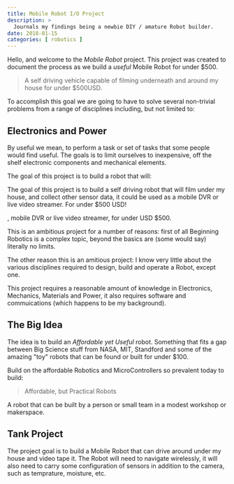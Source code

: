 ```yaml
---
title: Mobile Robot I/O Project
description: >
  Journals my findings being a newbie DIY / amature Robot builder.
date: 2018-01-15
categories: [ robotics ]
---
```


Hello, and welcome to the _Mobile Robot_ project.  This project was
created to document the process as we build a _useful_ Mobile Robot
for under $500.

 > A self driving vehicle capable of filming underneath and around my
 > house for under $500USD.

To accomplish this goal we are going to have to solve several
non-trivial problems from a range of disciplines including, but not
limited to:

## Electronics and Power

By useful we mean, to perform a task or set of tasks that some people
would find useful.  The goals is to limit ourselves to inexpensive,
off the shelf electronic components and mechanical elements.

The goal of
this project is to build a robot that will:


The goal of this project is to build a self driving robot that will
film under my house, and collect other sensor data, it could be used
as a mobile DVR or live video streamer.  For under $500 USD!

, mobile DVR or
live video streamer, for under USD $500.

This is an ambitious project for a number of reasons: first of all
Beginning Robotics is a complex topic, beyond the basics are (some
would say) literally no limits.

The other reason this is an amitious project: I know very little about
the various disciplines required to design, build and operate a Robot,
except one.

This project requires a reasonable amount of knowledge in Electronics,
Mechanics, Materials and Power, it also requires software and
commuications (which happens to be my background).

## The Big Idea

The idea is to build an _Affordable yet Useful_ robot.  Something that
fits a gap between Big Science stuff from NASA, MIT, Standford and
some of the amazing "toy" robots that can be found or built for under
$100.

Build on the affordable Robotics and MicroControllers so prevalent
today to build:

> Affordable, but Practical Robots

A robot that can be built by a person or small team in a modest
workshop or makerspace.

## Tank Project

The project goal is to build a Mobile Robot that can drive around
under my house and video tape it.  The Robot will need to navigate
wirelessly, it will also need to carry some configuration of sensors
in addition to the camera, such as temprature, moisture, etc.

